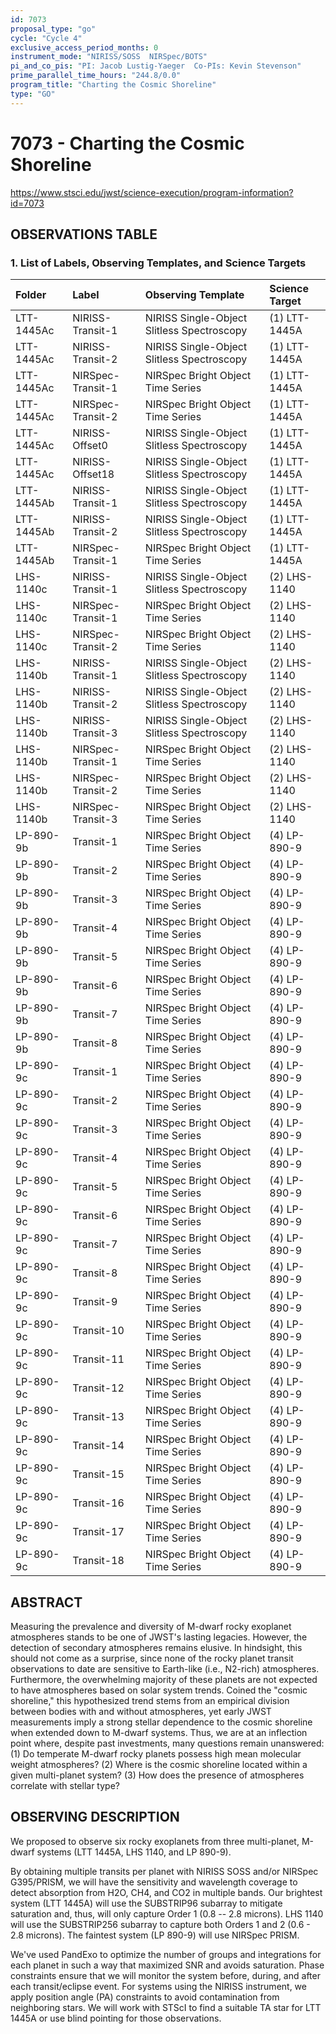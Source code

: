 ```yaml
---
id: 7073
proposal_type: "go"
cycle: "Cycle 4"
exclusive_access_period_months: 0
instrument_mode: "NIRISS/SOSS  NIRSpec/BOTS"
pi_and_co_pis: "PI: Jacob Lustig-Yaeger  Co-PIs: Kevin Stevenson"
prime_parallel_time_hours: "244.8/0.0"
program_title: "Charting the Cosmic Shoreline"
type: "GO"
---
```

# 7073 - Charting the Cosmic Shoreline
https://www.stsci.edu/jwst/science-execution/program-information?id=7073
## OBSERVATIONS TABLE
### 1. List of Labels, Observing Templates, and Science Targets

| Folder      | Label                 | Observing Template                          | Science Target      |
| :---------- | :-------------------- | :------------------------------------------ | :------------------ |
| LTT-1445Ac  | NIRISS-Transit-1      | NIRISS Single-Object Slitless Spectroscopy  | (1) LTT-1445A       |
| LTT-1445Ac  | NIRISS-Transit-2      | NIRISS Single-Object Slitless Spectroscopy  | (1) LTT-1445A       |
| LTT-1445Ac  | NIRSpec-Transit-1     | NIRSpec Bright Object Time Series           | (1) LTT-1445A       |
| LTT-1445Ac  | NIRSpec-Transit-2     | NIRSpec Bright Object Time Series           | (1) LTT-1445A       |
| LTT-1445Ac  | NIRISS-Offset0        | NIRISS Single-Object Slitless Spectroscopy  | (1) LTT-1445A       |
| LTT-1445Ac  | NIRISS-Offset18       | NIRISS Single-Object Slitless Spectroscopy  | (1) LTT-1445A       |
| LTT-1445Ab  | NIRISS-Transit-1      | NIRISS Single-Object Slitless Spectroscopy  | (1) LTT-1445A       |
| LTT-1445Ab  | NIRISS-Transit-2      | NIRISS Single-Object Slitless Spectroscopy  | (1) LTT-1445A       |
| LTT-1445Ab  | NIRSpec-Transit-1     | NIRSpec Bright Object Time Series           | (1) LTT-1445A       |
| LHS-1140c   | NIRISS-Transit-1      | NIRISS Single-Object Slitless Spectroscopy  | (2) LHS-1140        |
| LHS-1140c   | NIRSpec-Transit-1     | NIRSpec Bright Object Time Series           | (2) LHS-1140        |
| LHS-1140c   | NIRSpec-Transit-2     | NIRSpec Bright Object Time Series           | (2) LHS-1140        |
| LHS-1140b   | NIRISS-Transit-1      | NIRISS Single-Object Slitless Spectroscopy  | (2) LHS-1140        |
| LHS-1140b   | NIRISS-Transit-2      | NIRISS Single-Object Slitless Spectroscopy  | (2) LHS-1140        |
| LHS-1140b   | NIRISS-Transit-3      | NIRISS Single-Object Slitless Spectroscopy  | (2) LHS-1140        |
| LHS-1140b   | NIRSpec-Transit-1     | NIRSpec Bright Object Time Series           | (2) LHS-1140        |
| LHS-1140b   | NIRSpec-Transit-2     | NIRSpec Bright Object Time Series           | (2) LHS-1140        |
| LHS-1140b   | NIRSpec-Transit-3     | NIRSpec Bright Object Time Series           | (2) LHS-1140        |
| LP-890-9b   | Transit-1             | NIRSpec Bright Object Time Series           | (4) LP-890-9        |
| LP-890-9b   | Transit-2             | NIRSpec Bright Object Time Series           | (4) LP-890-9        |
| LP-890-9b   | Transit-3             | NIRSpec Bright Object Time Series           | (4) LP-890-9        |
| LP-890-9b   | Transit-4             | NIRSpec Bright Object Time Series           | (4) LP-890-9        |
| LP-890-9b   | Transit-5             | NIRSpec Bright Object Time Series           | (4) LP-890-9        |
| LP-890-9b   | Transit-6             | NIRSpec Bright Object Time Series           | (4) LP-890-9        |
| LP-890-9b   | Transit-7             | NIRSpec Bright Object Time Series           | (4) LP-890-9        |
| LP-890-9b   | Transit-8             | NIRSpec Bright Object Time Series           | (4) LP-890-9        |
| LP-890-9c   | Transit-1             | NIRSpec Bright Object Time Series           | (4) LP-890-9        |
| LP-890-9c   | Transit-2             | NIRSpec Bright Object Time Series           | (4) LP-890-9        |
| LP-890-9c   | Transit-3             | NIRSpec Bright Object Time Series           | (4) LP-890-9        |
| LP-890-9c   | Transit-4             | NIRSpec Bright Object Time Series           | (4) LP-890-9        |
| LP-890-9c   | Transit-5             | NIRSpec Bright Object Time Series           | (4) LP-890-9        |
| LP-890-9c   | Transit-6             | NIRSpec Bright Object Time Series           | (4) LP-890-9        |
| LP-890-9c   | Transit-7             | NIRSpec Bright Object Time Series           | (4) LP-890-9        |
| LP-890-9c   | Transit-8             | NIRSpec Bright Object Time Series           | (4) LP-890-9        |
| LP-890-9c   | Transit-9             | NIRSpec Bright Object Time Series           | (4) LP-890-9        |
| LP-890-9c   | Transit-10            | NIRSpec Bright Object Time Series           | (4) LP-890-9        |
| LP-890-9c   | Transit-11            | NIRSpec Bright Object Time Series           | (4) LP-890-9        |
| LP-890-9c   | Transit-12            | NIRSpec Bright Object Time Series           | (4) LP-890-9        |
| LP-890-9c   | Transit-13            | NIRSpec Bright Object Time Series           | (4) LP-890-9        |
| LP-890-9c   | Transit-14            | NIRSpec Bright Object Time Series           | (4) LP-890-9        |
| LP-890-9c   | Transit-15            | NIRSpec Bright Object Time Series           | (4) LP-890-9        |
| LP-890-9c   | Transit-16            | NIRSpec Bright Object Time Series           | (4) LP-890-9        |
| LP-890-9c   | Transit-17            | NIRSpec Bright Object Time Series           | (4) LP-890-9        |
| LP-890-9c   | Transit-18            | NIRSpec Bright Object Time Series           | (4) LP-890-9        |

## ABSTRACT

Measuring the prevalence and diversity of M-dwarf rocky exoplanet atmospheres stands to be one of JWST's lasting legacies. However, the detection of secondary atmospheres remains elusive. In hindsight, this should not come as a surprise, since none of the rocky planet transit observations to date are sensitive to Earth-like (i.e., N2-rich) atmospheres. Furthermore, the overwhelming majority of these planets are not expected to have atmospheres based on solar system trends. Coined the "cosmic shoreline," this hypothesized trend stems from an empirical division between bodies with and without atmospheres, yet early JWST measurements imply a strong stellar dependence to the cosmic shoreline when extended down to M-dwarf systems. Thus, we are at an inflection point where, despite past investments, many questions remain unanswered: (1) Do temperate M-dwarf rocky planets possess high mean molecular weight atmospheres? (2) Where is the cosmic shoreline located within a given multi-planet system? (3) How does the presence of atmospheres correlate with stellar type?

## OBSERVING DESCRIPTION

We proposed to observe six rocky exoplanets from three multi-planet, M-dwarf systems (LTT 1445A, LHS 1140, and LP 890-9).

By obtaining multiple transits per planet with NIRISS SOSS and/or NIRSpec G395/PRISM, we will have the sensitivity and wavelength coverage to detect absorption from H2O, CH4, and CO2 in multiple bands. Our brightest system (LTT 1445A) will use the SUBSTRIP96 subarray to mitigate saturation and, thus, will only capture Order 1 (0.8 -- 2.8 microns). LHS 1140 will use the SUBSTRIP256 subarray to capture both Orders 1 and 2 (0.6 - 2.8 microns). The faintest system (LP 890-9) will use NIRSpec PRISM.

We've used PandExo to optimize the number of groups and integrations for each planet in such a way that maximized SNR and avoids saturation. Phase constraints ensure that we will monitor the system before, during, and after each transit/eclipse event. For systems using the NIRISS instrument, we apply position angle (PA) constraints to avoid contamination from neighboring stars. We will work with STScI to find a suitable TA star for LTT 1445A or use blind pointing for those observations.